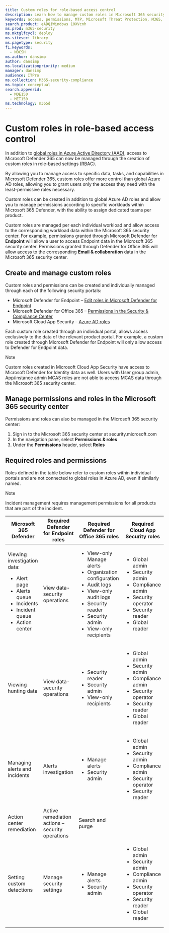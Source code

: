 ```yaml
---
title: Custom roles for role-based access control
description: Learn how to manage custom roles in Microsoft 365 security center
keywords: access, permissions, MTP, Microsoft Threat Protection, M365, security, MCAS, MDATP, Cloud App Security, Microsoft Defender Advanced Threat Protection, scope, scoping, RBAC
search.product: eADQiWindows 10XVcnh
ms.prod: m365-security
ms.mktglfcycl: deploy
ms.sitesec: library
ms.pagetype: security
f1.keywords: 
  - NOCSH
ms.author: dansimp
author: dansimp
ms.localizationpriority: medium
manager: dansimp
audience: ITPro
ms.collection: M365-security-compliance
ms.topic: conceptual
search.appverid: 
  - MOE150
  - MET150
ms.technology: m365d
---
```

# Custom roles in role-based access control
In addition to [global roles in Azure Active Directory (AAD)](mtp-permissions.md), access to Microsoft Defender 365 can now be managed through the creation of custom roles in role-based settings (RBAC).  

By allowing you to manage access to specific data, tasks, and capabilities in Microsoft Defender 365, custom roles offer more control than global Azure AD roles, allowing you to grant users only the access they need with the least-permissive roles necessary.  

Custom roles can be created in addition to global Azure AD roles and allow you to manage permissions according to specific workloads within Microsoft 365 Defender, with the ability to assign dedicated teams per product.  

Custom roles are managed per each individual workload and allow access to the corresponding workload data within the Microsoft 365 security center. For example, permissions granted through Microsoft Defender for **Endpoint** will allow a user to access Endpoint data in the Microsoft 365 security center. Permissions granted through Defender for Office 365 will allow access to the corresponding **Email & collaboration** data in the Microsoft 365 security center.

## Create and manage custom roles
Custom roles and permissions can be created and individually managed through each of the following security portals: 

- Microsoft Defender for Endpoint – [Edit roles in Microsoft Defender for Endpoint](https://docs.microsoft.com/windows/security/threat-protection/microsoft-defender-atp/user-roles)
- Microsoft Defender for Office 365 – [Permissions in the Security & Compliance Center](https://docs.microsoft.com/microsoft-365/security/office-365-security/permissions-in-the-security-and-compliance-center)
- Microsoft Cloud App Security – [Azure AD roles](https://docs.microsoft.com/azure/active-directory/roles/permissions-reference)

Each custom role created through an individual portal, allows access exclusively to the data of the relevant product portal. For example, a custom role created through Microsoft Defender for Endpoint will only allow access to Defender for Endpoint data. 

> [!NOTE]
> Custom roles created in Microsoft Cloud App Security have access to Microsoft Defender for Identity data as well. Users with User group admin, App/instance admin MCAS roles are not able to access MCAS data through the Microsoft 365 security center.

## Manage permissions and roles in the Microsoft 365 security center
Permissions and roles can also be managed in the Microsoft 365 security center:

1. Sign in to the Microsoft 365 security center at security.microsoft.com
2. In the navigation pane, select **Permissions & roles**
3. Under the **Permissions** header, select **Roles**

## Required roles and permissions 
Roles defined in the table below refer to custom roles within individual portals and are not connected to global roles in Azure AD, even if similarly named.  

> [!NOTE]
> Incident management requires management permissions for all products that are part of the incident.
 
| **Microsoft 365 Defender**  | **Required Defender for Endpoint roles**  | **Required Defender for Office 365 roles** | **Required Cloud App Security roles** | 
|---------|---------|---------|---------|
| Viewing investigation data: <ul><li>Alert page</li> <li>Alerts queue</li> <li>Incidents</li>  <li>Incident queue</li> <li>Action center</li></ul>| View data- security operations | <ul><li>View-only Manage alerts </li> <li>Organization configuration</li><li>Audit logs</li> <li>View-only audit logs</li> <li>Security reader</li> <li>Security admin</li><li>View-only recipients</li></ul>  | <ul><li>Global admin</li> <li>Security admin</li> <li>Compliance admin</li> <li>Security operator</li> <li>Security reader</li> <li>Global reader</li></ul> |
| Viewing hunting data | View data- security operations | <ul><li>Security reader</li> <li>Security admin</li> <li>View-only recipients</li> | <ul><li>Global admin</li> <li>Security admin</li> <li>Compliance admin</li> <li>Security operator</li> <li>Security reader</li> <li>Global reader</li></ul> |
| Managing alerts and incidents | Alerts investigation | <ul><li>Manage alerts</li> <li>Security admin</li> | <ul><li>Global admin</li> <li>Security admin</li> <li>Compliance admin</li> <li>Security operator</li> <li>Security reader</li></ul> |
| Action center remediation | Active remediation actions – security operations | Search and purge | |
| Setting custom detections | Manage security settings |<ul><li>Manage alerts</li> <li>Security admin</li></ul> | <ul><li>Global admin</li> <li>Security admin</li> <li>Compliance admin</li> <li>Security operator</li> <li>Security reader</li> <li>Global reader</li></ul> |

